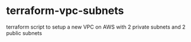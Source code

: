# terraform-vpc-subnets
terraform script to setup a new VPC on AWS with 2 private subnets and 2 public subnets
